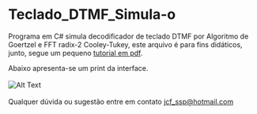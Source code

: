 # Teclado_DTMF_Simula-o
Programa em C# simula decodificador de teclado DTMF por Algoritmo de Goertzel e FFT radix-2 Cooley-Tukey, este arquivo é para fins didáticos, junto, segue um pequeno [tutorial em pdf](https://github.com/JunioCesarFerreira/Teclado_DTMF_Simula-o/blob/master/Decodificador%20digital%20de%20tons%20DTMF(1).pdf).<br />

Abaixo apresenta-se um print da interface.
<br />
<br />
![Alt Text](https://github.com/JunioCesarFerreira/Teclado_DTMF_Simula-o/image.png)
<br />
<br />
Qualquer dúvida ou sugestão entre em contato jcf_ssp@hotmail.com
